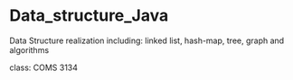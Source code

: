 # Data_structure_Java

Data Structure realization including: linked list, hash-map, tree, graph and algorithms

class: COMS 3134
